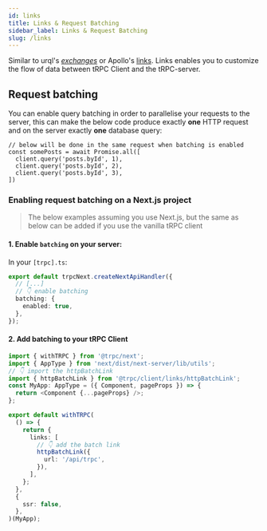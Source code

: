 ```yaml
---
id: links
title: Links & Request Batching
sidebar_label: Links & Request Batching
slug: /links
---
```


Similar to urql's [_exchanges_](https://formidable.com/open-source/urql/docs/architecture/) or Apollo's [links](https://www.apollographql.com/docs/react/api/link/introduction/). Links enables you to customize the flow of data between tRPC Client and the tRPC-server.


## Request batching

You can enable query batching in order to parallelise your requests to the server, this can make the below code produce exactly **one** HTTP request and on the server exactly **one** database query:

```tsx
// below will be done in the same request when batching is enabled
const somePosts = await Promise.all([
  client.query('posts.byId', 1),
  client.query('posts.byId', 2),
  client.query('posts.byId', 3),
])
```

### Enabling request batching on a Next.js project

> The below examples assuming you use Next.js, but the same as below can be added if you use the vanilla tRPC client

#### 1. Enable `batching` on your server:

In your `[trpc].ts`:

```ts
export default trpcNext.createNextApiHandler({
  // [...]
  // 👇 enable batching
  batching: {
    enabled: true,
  },
});
```

#### 2. Add batching to your tRPC Client


```ts
import { withTRPC } from '@trpc/next';
import { AppType } from 'next/dist/next-server/lib/utils';
// 👇 import the httpBatchLink
import { httpBatchLink } from '@trpc/client/links/httpBatchLink';
const MyApp: AppType = ({ Component, pageProps }) => {
  return <Component {...pageProps} />;
};

export default withTRPC(
  () => {
    return {
      links: [
        // 👇 add the batch link
        httpBatchLink({
          url: '/api/trpc',
        }),
      ],
    };
  },
  {
    ssr: false,
  },
)(MyApp);
```
